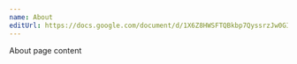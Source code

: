 ```yaml
---
name: About
editUrl: https://docs.google.com/document/d/1X6Z8HWSFTQBkbp7QyssrzJw0GIbcfiZ8zscZLYnFlA4/edit
---
```


About page content
